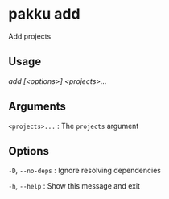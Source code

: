 # pakku add

Add projects

## Usage

<snippet id="snippet-cmd">

<var name="cmd">add</var>
<var name="params">[&lt;options&gt;] &lt;projects&gt;...</var>
<include from="_template_cmd.md" element-id="template-cmd"/>

</snippet>

## Arguments

<snippet id="snippet-args">

`<projects>...`
: The `projects` argument

</snippet>

## Options

<snippet id="snippet-options-all">

<snippet id="snippet-options">

`-D`, `--no-deps`
: Ignore resolving dependencies

</snippet>

`-h`, `--help`
: Show this message and exit

</snippet>
